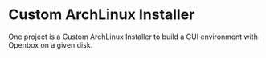 # Custom ArchLinux Installer
One project is a Custom ArchLinux Installer to build a GUI environment with Openbox on a given disk.